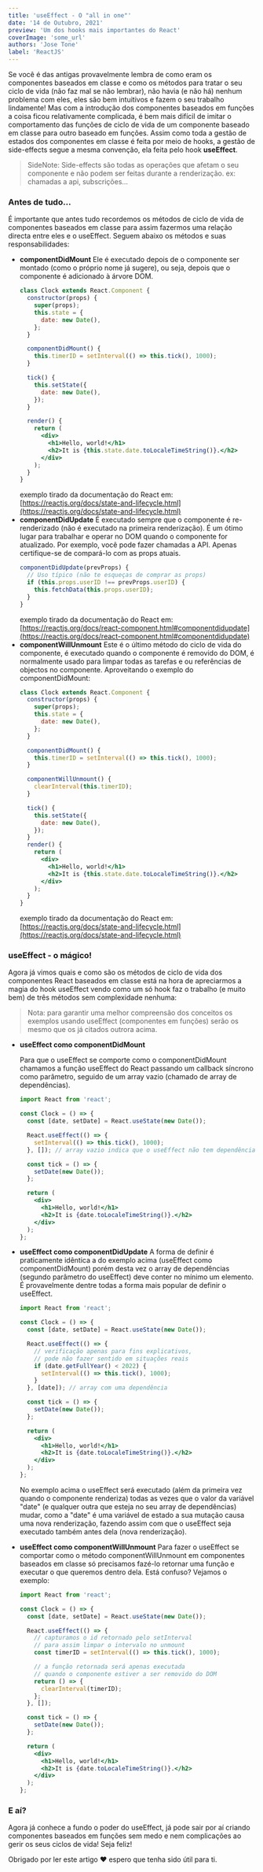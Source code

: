 ```yaml
---
title: 'useEffect - O "all in one"'
date: '14 de Outubro, 2021'
preview: 'Um dos hooks mais importantes do React'
coverImage: 'some_url'
authors: 'Jose Tone'
label: 'ReactJS'
---
```


Se você é das antigas provavelmente lembra de como eram os componentes baseados em classe e como os métodos para tratar o seu ciclo de vida (não faz mal se não lembrar), não havia (e não há) nenhum problema com eles, eles são bem intuitivos e fazem o seu trabalho lindamente! Mas com a introdução dos componentes baseados em funções a coisa ficou relativamente complicada, é bem mais difícil de imitar o comportamento das funções de ciclo de vida de um componente baseado em classe para outro baseado em funções. Assim como toda a gestão de estados dos componentes em classe é feita por meio de hooks, a gestão de side-effects segue a mesma convenção, ela feita pelo hook **useEffect**.

> SideNote: Side-effects são todas as operações que afetam o seu componente e não podem ser feitas durante a renderização. ex: chamadas a api, subscrições...

### Antes de tudo...

É importante que antes tudo recordemos os métodos de ciclo de vida de componentes baseados em classe para assim fazermos uma relação directa entre eles e o useEffect. Seguem abaixo os métodos e suas responsabilidades:

- **componentDidMount**
  Ele é executado depois de o componente ser montado (como o próprio nome já sugere), ou seja, depois que o componente é adicionado à árvore DOM.
  ```jsx
  class Clock extends React.Component {
    constructor(props) {
      super(props);
      this.state = {
        date: new Date(),
      };
    }

    componentDidMount() {
      this.timerID = setInterval(() => this.tick(), 1000);
    }

    tick() {
      this.setState({
        date: new Date(),
      });
    }

    render() {
      return (
        <div>
          <h1>Hello, world!</h1>
          <h2>It is {this.state.date.toLocaleTimeString()}.</h2>
        </div>
      );
    }
  }
  ```
  exemplo tirado da documentação do React em: [https://reactjs.org/docs/state-and-lifecycle.html](https://reactjs.org/docs/state-and-lifecycle.html)
- **componentDidUpdate**
  É executado sempre que o componente é re-renderizado (não é executado na primeira renderização). É um ótimo lugar para trabalhar e operar no DOM quando o componente for atualizado. Por exemplo, você pode fazer chamadas a API. Apenas certifique-se de compará-lo com as props atuais.
  ```jsx
  componentDidUpdate(prevProps) {
  	// Uso típico (não te esqueças de comprar as props)
    if (this.props.userID !== prevProps.userID) {
      this.fetchData(this.props.userID);
    }
  }
  ```
  exemplo tirado da documentação do React em: [https://reactjs.org/docs/react-component.html#componentdidupdate](https://reactjs.org/docs/react-component.html#componentdidupdate)
- **componentWillUnmount**
  Este é o último método do ciclo de vida do componente, é executado quando o componente é removido do DOM, é normalmente usado para limpar todas as tarefas e ou referências de objectos no componente. Aproveitando o exemplo do componentDidMount:
  ```jsx
  class Clock extends React.Component {
    constructor(props) {
      super(props);
      this.state = {
        date: new Date(),
      };
    }

    componentDidMount() {
      this.timerID = setInterval(() => this.tick(), 1000);
    }

    componentWillUnmount() {
      clearInterval(this.timerID);
    }

    tick() {
      this.setState({
        date: new Date(),
      });
    }
    render() {
      return (
        <div>
          <h1>Hello, world!</h1>
          <h2>It is {this.state.date.toLocaleTimeString()}.</h2>
        </div>
      );
    }
  }
  ```
  exemplo tirado da documentação do React em: [https://reactjs.org/docs/state-and-lifecycle.html](https://reactjs.org/docs/state-and-lifecycle.html)

### useEffect - o mágico!

Agora já vimos quais e como são os métodos de ciclo de vida dos componentes React baseados em classe está na hora de apreciarmos a magia do hook useEffect vendo como um só hook faz o trabalho (e muito bem) de três métodos sem complexidade nenhuma:

> Nota: para garantir uma melhor compreensão dos conceitos os exemplos usando useEffect (componentes em funções) serão os mesmo que os já citados outrora acima.

- **useEffect como componentDidMount**

  Para que o useEffect se comporte como o componentDidMount chamamos a função useEffect do React passando um callback síncrono como parâmetro, seguido de um array vazio (chamado de array de dependências).

  ```jsx
  import React from 'react';

  const Clock = () => {
    const [date, setDate] = React.useState(new Date());

    React.useEffect(() => {
      setInterval(() => this.tick(), 1000);
    }, []); // array vazio indica que o useEffect não tem dependências

    const tick = () => {
      setDate(new Date());
    };

    return (
      <div>
        <h1>Hello, world!</h1>
        <h2>It is {date.toLocaleTimeString()}.</h2>
      </div>
    );
  };
  ```

- **useEffect como componentDidUpdate**
  A forma de definir é praticamente idêntica a do exemplo acima (useEffect como componentDidMount) porém desta vez o array de dependências (segundo parâmetro do useEffect) deve conter no mínimo um elemento. É provavelmente dentre todas a forma mais popular de definir o useEffect.
  ```jsx
  import React from 'react';

  const Clock = () => {
    const [date, setDate] = React.useState(new Date());

    React.useEffect(() => {
      // verificação apenas para fins explicativos,
      // pode não fazer sentido em situações reais
      if (date.getFullYear() < 2022) {
        setInterval(() => this.tick(), 1000);
      }
    }, [date]); // array com uma dependência

    const tick = () => {
      setDate(new Date());
    };

    return (
      <div>
        <h1>Hello, world!</h1>
        <h2>It is {date.toLocaleTimeString()}.</h2>
      </div>
    );
  };
  ```
  No exemplo acima o useEffect será executado (além da primeira vez quando o componente renderiza) todas as vezes que o valor da variável "date" (e qualquer outra que esteja no seu array de dependências) mudar, como a "date" é uma variável de estado a sua mutação causa uma nova renderização, fazendo assim com que o useEffect seja executado também antes dela (nova renderização).
- **useEffect como componentWillUnmount**
  Para fazer o useEffect se comportar como o método componentWillUnmount em componentes baseados em classe só precisamos fazé-lo retornar uma função e executar o que queremos dentro dela. Está confuso? Vejamos o exemplo:
  ```jsx
  import React from 'react';

  const Clock = () => {
    const [date, setDate] = React.useState(new Date());

    React.useEffect(() => {
      // capturamos o id retornado pelo setInterval
      // para assim limpar o intervalo no unmount
      const timerID = setInterval(() => this.tick(), 1000);

      // a função retornada será apenas executada
      // quando o componente estiver a ser removido do DOM
      return () => {
        clearInterval(timerID);
      };
    }, []);

    const tick = () => {
      setDate(new Date());
    };

    return (
      <div>
        <h1>Hello, world!</h1>
        <h2>It is {date.toLocaleTimeString()}.</h2>
      </div>
    );
  };
  ```

### E aí?

Agora já conhece a fundo o poder do useEffect, já pode sair por aí criando componentes baseados em funções sem medo e nem complicações ao gerir os seus ciclos de vida! Seja feliz!

Obrigado por ler este artigo ❤️ espero que tenha sido útil para ti.
